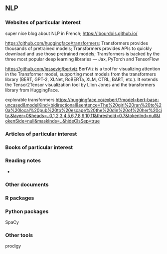 ## NLP

### Websites of particular interest

super nice blog about NLP in French; https://lbourdois.github.io/

https://github.com/huggingface/transformers; Transformers provides thousands of pretrained models; Transformers provides APIs to quickly download and use those pretrained models; Transformers is backed by the three most popular deep learning libraries — Jax, PyTorch and TensorFlow 

https://github.com/jessevig/bertviz BertViz is a tool for visualizing attention in the Transformer model, supporting most models from the transformers library (BERT, GPT-2, XLNet, RoBERTa, XLM, CTRL, BART, etc.). It extends the Tensor2Tensor visualization tool by Llion Jones and the transformers library from HuggingFace.

explorable transformers https://huggingface.co/exbert/?model=bert-base-uncased&modelKind=bidirectional&sentence=The%20girl%20ran%20to%20a%20local%20pub%20to%20escape%20the%20din%20of%20her%20city.&layer=0&heads=..0,1,2,3,4,5,6,7,8,9,10,11&threshold=0.7&tokenInd=null&tokenSide=null&maskInds=..&hideClsSep=true

### Articles of particular interest



### Books of particular interest


### Reading notes

- 

### Other documents




### R packages



### Python packages

SpaCy

### Other tools

prodigy

